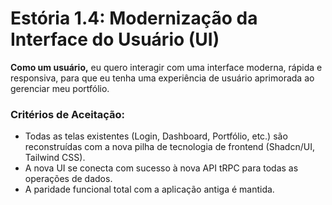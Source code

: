 # Estória 1.4: Modernização da Interface do Usuário (UI)

**Como um usuário,** eu quero interagir com uma interface moderna, rápida e responsiva, para que eu tenha uma experiência de usuário aprimorada ao gerenciar meu portfólio.

### Critérios de Aceitação:
- Todas as telas existentes (Login, Dashboard, Portfólio, etc.) são reconstruídas com a nova pilha de tecnologia de frontend (Shadcn/UI, Tailwind CSS).
- A nova UI se conecta com sucesso à nova API tRPC para todas as operações de dados.
- A paridade funcional total com a aplicação antiga é mantida.
